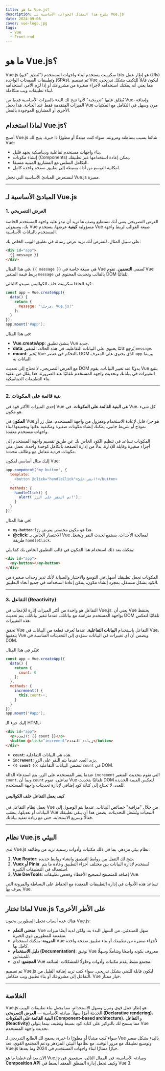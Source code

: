```yaml
---
title: ما هو Vue.js؟
description: يشرح هذا المقال الجوانب الأساسية لـ Vue.js
date: 2024-09-06
cover: vue-logo.jpg
tags:
  - Vue
  - Front-end
---
```


# ما هو Vue.js؟

Vue.js (تُنطق "فيو") هو إطار عمل جافا سكريبت يستخدم لبناء واجهات المستخدم (UIs) وتطبيقات الصفحات الواحدة (SPAs). تم تصميم Vue ليكون قابلاً للتكيف بشكل تدريجي، مما يعني أنه يمكنك استخدامه لأجزاء صغيرة من مشروعك أو إذا لزم الأمر، استخدامه لبناء تطبيقات ويب متكاملة.

يُطلق عليها "تدريجية" لأنها تتيح لك البدء بالميزات الأساسية فقط من Vue، وإضافة الميزات المتقدمة فقط عند الحاجة. هذا يجعل Vue مرن وسهل في التكامل مع المكتبات الأخرى أو المشاريع الموجودة بالفعل.

## لماذا استخدام Vue.js؟

أصبح Vue.js شائعا بسبب بساطته ومرونته. سواء كنت مبتدئًا أو مطورًا ذا خبرة، يتيح لك Vue:

- بناء واجهات مستخدم تفاعلية وديناميكية بجهد قليل.
- إنشاء مكونات (Components) يمكن إعادة استخدامها عبر تطبيقك.
- التكامل السلس مع المشاريع المبنية مسبقا.
-  امكانية التوسع من أداة بسيطة إلى تطبيق صفحة واحدة كامل.

لنستعرض المبادئ الأساسية التي تجعل Vue.js مميزة.

---

## المبادئ الأساسية لـ Vue.js

### 1. العرض التصريحي

العرض التصريحي يعني أنك تستطيع وصف **ما** تريد أن تبدو عليه واجهة المستخدم الخاصة بك، وسيتولى Vue مسؤولية **كيفية** عرضها. يستخدم Vue صيغة القوالب لربط واجهة المستخدم بالبيانات الأساسية.

على سبيل المثال، لنفترض أنك تريد عرض رسالة في تطبيق الويب الخاص بك:

```html
<div id="app">
  {{ message }}
</div>
```

في هذا المثال، `{{ message }}` هي صيغة خاصة في Vue تُسمى **التضمين**. تقوم Vue بربط قيمة المتغير `message` بالقالب وتحديث المحتوى في DOM تلقائيًا.

كود الجافا سكريبت خلف الكواليس سيبدو كالتالي:

```javascript
const app = Vue.createApp({
  data() {
    return {
      message: "مرحبًا، Vue.js!"
    };
  }
});
app.mount('#app');
```

في هذا المثال:
- **Vue.createApp**: ينشئ تطبيق Vue جديد.
- **data**: يُرجع كائنًا يحتوي على البيانات التفاعلية، في هذه الحالة، المتغير `message`.
- **mount**: يُخبر Vue بالتحكم في عنصر DOM الذي يحتوي على المعرف `app` وربط البيانات به.

مع العرض التصريحي، لا تحتاج إلى تحديث DOM يدويًا عند تغيير البيانات. يقوم Vue بتتبع التغييرات في بياناتك وتحديث واجهة المستخدم تلقائيًا عند الضرورة. هذا يقلل من تعقيد بناء التطبيقات الديناميكية.

---

### 2. بنية قائمة على المكونات

إحدى الميزات الأكثر قوة في Vue هي **البنية القائمة على المكونات**. في Vue، كل شيء هو مكون.

**المكون** في Vue هو جزء قابل لإعادة الاستخدام ومعزول من واجهة المستخدم، مثل زر أو نموذج أو شريط جانبي. يمكنك إنشاء مكونات صغيرة ومكتفية بذاتها وتجميعها لبناء واجهات مستخدم معقدة.

المكونات تساعد في تنظيم الكود الخاص بك عن طريق تقسيم واجهة المستخدم إلى أجزاء صغيرة وقابلة للإدارة. بدلاً من إدارة الصفحة بالكامل كوحدة واحدة، تعمل على مكونات فردية تتعامل مع وظائف محددة.

إليك مثال أساسي لمكون Vue:

```javascript
app.component('my-button', {
  template: `
    <button @click="handleClick">انقر عليّ!</button>
  `,
  methods: {
    handleClick() {
      alert('تم النقر على الزر!');
    }
  }
});
```

في هذا المثال:
- **`my-button`**: هذا هو مكون مخصص يعرض زرًا.
- **@click**: الاختصار الخاص بـ Vue لمعالجة الأحداث. يستمع لحدث النقر ويشغل طريقة `handleClick`.

يمكنك بعد ذلك استخدام هذا المكون في قالب التطبيق الخاص بك كما يلي:

```html
<div id="app">
  <my-button></my-button>
</div>
```

المكونات تجعل تطبيقك أسهل في التوسع والاختبار والصيانة لأنك تدير وحدات صغيرة من الكود بشكل مستقل. بمجرد إنشاء مكون، يمكن إعادة استخدامه في جميع أنحاء التطبيق.

---

### 3. التفاعل (Reactivity)

التفاعل هو واحدة من أكثر الميزات إثارة للإعجاب في Vue.js. يعني أن Vue يحتفظ بواجهة المستخدم متزامنة مع بياناتك. عندما تتغير بياناتك، يتم تحديث DOM تلقائيًا لتعكس هذه التغييرات.

تحقق Vue التفاعل باستخدام **البيانات التفاعلية**. عندما تُعرف قطعة من البيانات في Vue، يتعقبها Vue ويضمن أن أي تغييرات في البيانات ستؤدي إلى التحديثات المناسبة في DOM.

فكر في هذا المثال:

```javascript
const app = Vue.createApp({
  data() {
    return {
      count: 0
    };
  },
  methods: {
    increment() {
      this.count++;
    }
  }
});
app.mount('#app');
```

إليك جزء الـ HTML:

```html
<div id="app">
  <p>العدد: {{ count }}</p>
  <button @click="increment">زيادة العدد</button>
</div>
```

- **`count`**: هذه هي البيانات التفاعلية.
- **`increment`**: يزيد العدد عندما يتم النقر على الزر.
- **`{{ count }}`**: تتضمن البيانات التفاعلية `count` في DOM.

عندما ينقر المستخدم على الزر، يتم استدعاء الدالة `increment` التي تقوم بتحديث المتغير `count`. وبما أن `count` تفاعلي، تقوم Vue تلقائيًا بتحديث DOM لتعكس القيمة الجديدة للعدد. لا تحتاج إلى كتابة كود إضافي لإدارة تحديثات واجهة المستخدم.

#### كيف يعمل التفاعل خلف الكواليس

يعمل نظام التفاعل في Vue من خلال "مراقبة" خصائص البيانات. عندما يتم الوصول إلى البيانات أو تعديلها، يتعقب Vue التبعيات وتُشغل التحديثات. يضمن هذا أن يبقى تطبيقك فعالًا وسريع الاستجابة، حتى مع زيادة تعقيد بياناتك.

---

## نظام Vue.js البيئي

لدى Vue.js نظام بيئي مزدهر، بما في ذلك مكتبات وأدوات رسمية تزيد من وظائفه:

1. **Vue Router**: يتيح لك التنقل بين روابط التطبيق وانشاء روابط جديدة.
2. **Vuex أو Pinia**: تُستخدم لإدارة البيانات بين مختلف أجزاء التطبيق وعادة ما يتم استعماله في التطبيقات الكبيرة.
3. **Vue DevTools**: إضافة للمتصفح لتصحيح الأخطاء وفحص تطبيقات Vue.

تساعد هذه الأدوات في إدارة التطبيقات المعقدة مع الحفاظ على البساطة والمرونة التي يعرف بها Vue.

---

## لماذا تختار Vue.js على الأطر الأخرى؟

هناك عدة أسباب تجعل المطورين يحبون Vue.js:

- **منحنى التعلم**: Vue سهل للمبتدئين. من السهل البدء به، ولكن لديه أيضًا ميزات متقدمة للمطورين ذوي الخبرة.
- **المرونة**: يمكنك استخدام Vue لأجزاء صغيرة من تطبيقك أو بناء تطبيق صفحة واحدة كامل بها.
- **دليل الاستخدام (Documentation)**: توثيق Vue معروف بكونه واضحًا وشاملًا وسهلًا للمبتدئين.
- **المجتمع**: لدى Vue مجتمع نشط يقدم مكتبات وأدوات وحلولًا للمشكلات الشائعة.

تم تصميم Vue.js ليكون قابلة للتبني بشكل تدريجي. سواء كنت تريد إضافة القليل من التفاعل إلى مشروعك أو بناء تطبيق ويب متكامل، Vue خيار ممتاز.

---

## الخلاصة

Vue.js هو إطار عمل قوي ومرن وسهل الاستخدام، مما يجعل بناء تطبيقات الويب الحديثة أمرًا سهلاً. مبادئه الأساسية — **العرض التصريحي (Declarative rendering)**، **البنية القائمة على المكونات (Component-based architecture)**، و **التفاعل (Reactivity)**  مما يسمح لك بالتركيز على كتابة كود بسيط ونظيف بينما يتولى Vue  تحديث واجهة المستخدم.

سواء كنت مبتدئًا أو مطورًا ذا خبرة، يسمح لك الطابع التدريجي لـ Vue بالبدء بشكل صغير وتوسيع تطبيقك مع مرور الوقت. مع نظامها البيئي المزدهر ودعم المجتمع القوي، تعد Vue.js خيارًا ممتازًا لبناء واجهات المستخدم في 2024 وما بعدها.

الآن بعد أن غطينا ما هو Vue.js ومبادئه الأساسية، في المقال التالي، سنتعمق في **Composition API** وكيف تجعل إدارة المنطق المعقد أبسط في Vue 3.

